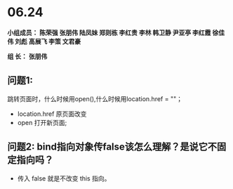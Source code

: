 # **06.24**

**小组成员： 陈荣强 张朋伟 陆凤妹  郑则栋 李红贵 李林 韩卫静 尹亚亭 李红霞  徐佳伟  刘彪  高展飞 李策  文君豪**

**组       长： 张朋伟**

## 问题1:

跳转页面时，什么时候用open(),什么时候用location.href = ""；

* location.href   原页面改变
* open            打开新页面;

## 问题2:  bind指向对象传false该怎么理解？是说它不固定指向吗？

* 传入 false 就是不改变 this 指向。
